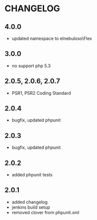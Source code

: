 # CHANGELOG

## 4.0.0

- updated namespace to elnebuloso\Flex

## 3.0.0

- no support php 5.3

## 2.0.5, 2.0.6, 2.0.7

- PSR1, PSR2 Coding Standard

## 2.0.4

- bugfix, updated phpunit

## 2.0.3

- bugfix, updated phpunit

## 2.0.2

- added phpunit tests

## 2.0.1

- added changelog
- jenkins build setup
- removed clover from phpunit.xml